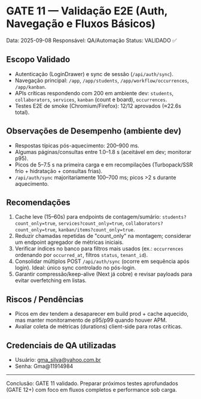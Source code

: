 # GATE 11 — Validação E2E (Auth, Navegação e Fluxos Básicos)

Data: 2025-09-08
Responsável: QA/Automação
Status: VALIDADO ✅

## Escopo Validado
- Autenticação (LoginDrawer) e sync de sessão (`/api/auth/sync`).
- Navegação principal: `/app`, `/app/students`, `/app/workflow/occurrences`, `/app/kanban`.
- APIs críticas respondendo com 200 em ambiente dev: `students`, `collaborators`, `services`, `kanban` (count e board), `occurrences`.
- Testes E2E de smoke (Chromium/Firefox): 12/12 aprovados (≈22.6s total).

## Observações de Desempenho (ambiente dev)
- Respostas típicas pós-aquecimento: 200–900 ms.
- Algumas páginas/consultas entre 1.0–1.8 s (aceitável em dev; monitorar p95).
- Picos de 5–7.5 s na primeira carga e em recompilações (Turbopack/SSR frio + hidratação + consultas frias).
- `/api/auth/sync` majoritariamente 100–700 ms; picos >2 s durante aquecimento.

## Recomendações
1. Cache leve (15–60s) para endpoints de contagem/sumário: `students?count_only=true`, `services?count_only=true`, `collaborators?count_only=true`, `kanban/items?count_only=true`.
2. Reduzir chamadas repetidas de "count_only" na montagem; considerar um endpoint agregador de métricas iniciais.
3. Verificar índices no banco para filtros mais usados (ex.: `occurrences` ordenando por `occurred_at`, filtros `status`, `tenant_id`).
4. Consolidar múltiplos POST `/api/auth/sync` (ocorre em sequência após login). Ideal: único sync controlado no pós-login.
5. Garantir compressão/keep-alive (Next já cobre) e revisar payloads para evitar overfetching em listas.

## Riscos / Pendências
- Picos em dev tendem a desaparecer em build prod + cache aquecido, mas manter monitoramento de p95/p99 quando houver APM.
- Avaliar coleta de métricas (durations) client-side para rotas críticas.

## Credenciais de QA utilizadas
- Usuário: gma_silva@yahoo.com.br
- Senha: Gma@11914984

---
Conclusão: GATE 11 validado. Preparar próximos testes aprofundados (GATE 12+) com foco em fluxos completos e performance sob carga.
